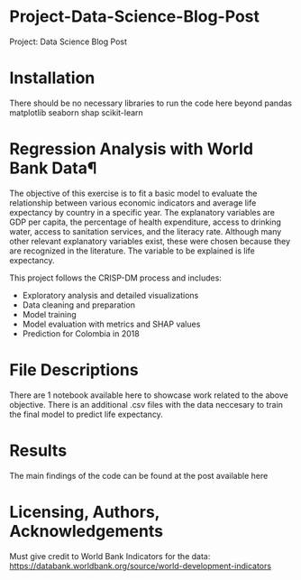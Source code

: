 # Project-Data-Science-Blog-Post
Project: Data Science Blog Post
# Installation
There should be no necessary libraries to run the code here beyond pandas matplotlib seaborn shap scikit-learn
# Regression Analysis with World Bank Data¶
The objective of this exercise is to fit a basic model to evaluate the relationship between various economic indicators and average life expectancy by country in a specific year. The explanatory variables are GDP per capita, the percentage of health expenditure, access to drinking water, access to sanitation services, and the literacy rate. Although many other relevant explanatory variables exist, these were chosen because they are recognized in the literature. The variable to be explained is life expectancy.

This project follows the CRISP-DM process and includes:

- Exploratory analysis and detailed visualizations
- Data cleaning and preparation
- Model training
- Model evaluation with metrics and SHAP values
- Prediction for Colombia in 2018

# File Descriptions

There are 1 notebook available here to showcase work related to the above objective.
There is an additional .csv files with the data neccesary to train the final model to predict life expectancy.

# Results
The main findings of the code can be found at the post available here

# Licensing, Authors, Acknowledgements
Must give credit to World Bank Indicators for the data: https://databank.worldbank.org/source/world-development-indicators
